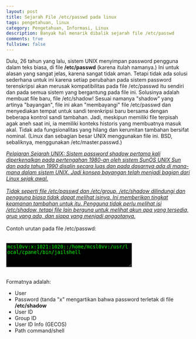 ```yaml
---
layout: post
title: Sejarah File /etc/passwd pada linux
tags: pengetahuan, linux
category: Pengetahuan, Informasi, Linux
description: Banyak hal menarik dibalik sejarah file /etc/passwd
comments: true
fullview: false
---
```

<!-- excerpt-start -->Dulu, 26 tahun yang lalu, sistem UNIX menyimpan password pengguna dalam teks biasa, di file <b>/etc/passwd</b><!-- experpt-end --> (karena itulah namanya.) Ini untuk alasan yang sangat jelas, karena sangat tidak aman. Tetapi tidak ada solusi sederhana untuk ini karena setiap perubahan pada sistem password terenskripsi akan merusak kompatibilitas pada file /etc/passwd itu sendiri dan pada semua sistem yang bergantung pada file ini. Solusinya adalah membuat file baru, file /etc/shadow! Sesuai namanya "shadow" yang artinya "bayangan", file ini akan "membayangi" file /etc/passwd dan menyediakan tempat untuk sandi terenkripsi baru bersama dengan beberapa kontrol sandi tambahan. Jadi, meskipun memiliki file terpisah agak aneh saat ini, ia memiliki konteks historis yang membuatnya masuk akal. Tidak ada fungsionalitas yang hilang dan kerumitan tambahan bersifat nominal. (Linux dan sebagian besar UNIX menggunakan file ini. BSD, sebaliknya, menggunakan /etc/master.passwd.)

<u><i>Pelajaran Sejarah UNIX: Sistem password shadow pertama kali diperkenalkan pada pertengahan 1980-an oleh sistem SunOS UNIX Sun dan pada tahun 1990 disalin secara luas dan pada dasarnya ada di mana-mana dalam sistem UNIX. Jadi konsep bayangan telah menjadi bagian dari Linux sejak awal.</i></u>
<br><br>
<i><u>Tidak seperti file /etc/passwd dan /etc/group, /etc/shadow dilindungi dan pengguna biasa tidak dapat melihat isinya. Ini memberikan tingkat keamanan tambahan untuk itu. Pengguna tidak perlu melihat isi /etc/shadow, tetapi file lain berguna untuk melihat akun apa yang tersedia, grup yang ada, dan siapa yang menjadi anggotanya.</u></i>
<br><br>
Contoh urutan pada file /etc/passwd:
<br><br>
<textarea style="background-color:black;color:lime;" rows="4" cols="40" readonly>mcsl0vv:x:1021:1020::/home/mcsl0vv:/usr/local/cpanel/bin/jailshell</textarea>
<br>Formatnya adalah:
<ul>
<li> User</li>
<li> Password (tanda "x" mengartikan bahwa password terletak di file <b>/etc/shadow</b></li>
<li> User ID</li>
<li> Group ID</li>
<li> User ID Info (GECOS)</li>
<li> Path command/shell</li>
</ul>
